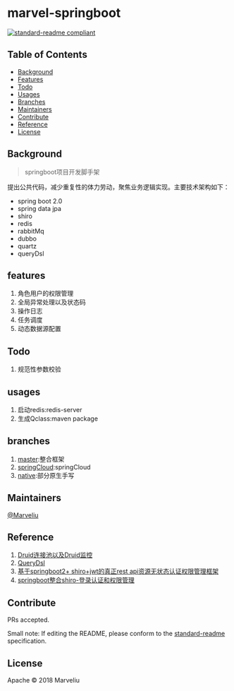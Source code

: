 # marvel-springboot

[![standard-readme compliant](https://img.shields.io/badge/standard--readme-OK-green.svg?style=flat-square)](https://github.com/RichardLitt/standard-readme)

## Table of Contents

- [Background](#background)
- [Features](#features)
- [Todo](#todo)
- [Usages](#usages)
- [Branches](#branches)
- [Maintainers](#maintainers)
- [Contribute](#contribute)
- [Reference](#reference)
- [License](#license)

## Background

> springboot项目开发脚手架

提出公共代码，减少重复性的体力劳动，聚焦业务逻辑实现。主要技术架构如下：

- spring boot 2.0
- spring data jpa
- shiro
- redis
- rabbitMq
- dubbo
- quartz
- queryDsl

## features

1. 角色用户的权限管理
2. 全局异常处理以及状态码
3. 操作日志
4. 任务调度
5. 动态数据源配置

## Todo

1. 规范性参数校验

## usages

1. 启动redis:redis-server
2. 生成Qclass:maven package

## branches

1. [master](https://github.com/Marveliu/marvel-springboot/tree/master):整合框架
2. [springCloud](https://github.com/Marveliu/marvel-springboot/tree/native):springCloud
3. [native](https://github.com/Marveliu/marvel-springboot/tree/native):部分原生手写


## Maintainers

[@Marveliu](https://github.com/Marveliu)

## Reference

1. [Druid连接池以及Druid监控](https://www.jianshu.com/p/139405d267d3)
2. [QueryDsl](https://www.jianshu.com/p/99a5ec5c3bd5)
3. [基于springboot2+ shiro+jwt的真正rest api资源无状态认证权限管理框架](https://gitee.com/tomsun28/bootshiro)
4. [springboot整合shiro-登录认证和权限管理](http://www.ityouknow.com/springboot/2017/06/26/springboot-shiro.html)

## Contribute

PRs accepted.

Small note: If editing the README, please conform to the [standard-readme](https://github.com/RichardLitt/standard-readme) specification.

## License

Apache © 2018 Marveliu
